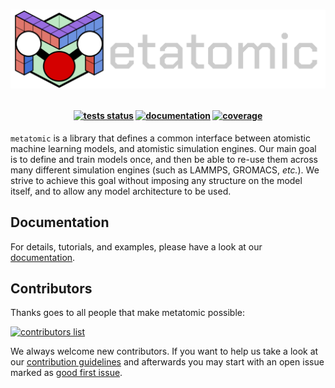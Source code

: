 <h1>
<p align="center">
    <img src="https://raw.githubusercontent.com/metatensor/metatomic/refs/heads/main/docs/static/images/metatomic-horizontal-dark.png" alt="Metatomic logo" width="600"/>
</p>
</h1>

<h4 align="center">

[![tests status](https://img.shields.io/github/checks-status/metatensor/metatomic/main)](https://github.com/metatensor/metatomic/actions?query=branch%3Amain)
[![documentation](https://img.shields.io/badge/📚_documentation-latest-sucess)](https://docs.metatensor.org/metatomic/)
[![coverage](https://codecov.io/gh/metatensor/metatomic/branch/main/graph/badge.svg)](https://codecov.io/gh/metatensor/metatomic)
</h4>


``metatomic`` is a library that defines a common interface between atomistic
machine learning models, and atomistic simulation engines. Our main goal is to
define and train models once, and then be able to re-use them across many
different simulation engines (such as LAMMPS, GROMACS, *etc.*). We strive to
achieve this goal without imposing any structure on the model itself, and to
allow any model architecture to be used.


## Documentation

For details, tutorials, and examples, please have a look at our
[documentation](https://docs.metatensor.org/metatomic/).


## Contributors

Thanks goes to all people that make metatomic possible:

[![contributors list](https://contrib.rocks/image?repo=metatensor/metatomic)](https://github.com/metatensor/metatomic/graphs/contributors)

We always welcome new contributors. If you want to help us take a look at our
[contribution guidelines](CONTRIBUTING.rst) and afterwards you may start with an
open issue marked as [good first
issue](https://github.com/metatensor/metatomic/issues?q=is%3Aissue+is%3Aopen+label%3A%22good+first+issue%22).
